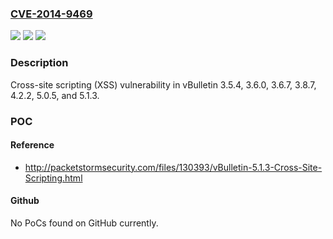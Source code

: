 ### [CVE-2014-9469](https://cve.mitre.org/cgi-bin/cvename.cgi?name=CVE-2014-9469)
![](https://img.shields.io/static/v1?label=Product&message=n%2Fa&color=blue)
![](https://img.shields.io/static/v1?label=Version&message=n%2Fa&color=blue)
![](https://img.shields.io/static/v1?label=Vulnerability&message=n%2Fa&color=brighgreen)

### Description

Cross-site scripting (XSS) vulnerability in vBulletin 3.5.4, 3.6.0, 3.6.7, 3.8.7, 4.2.2, 5.0.5, and 5.1.3.

### POC

#### Reference
- http://packetstormsecurity.com/files/130393/vBulletin-5.1.3-Cross-Site-Scripting.html

#### Github
No PoCs found on GitHub currently.

